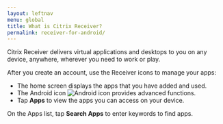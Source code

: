 ```yaml
---
layout: leftnav
menu: global
title: What is Citrix Receiver?
permalink: receiver-for-android/
---
```


Citrix Receiver delivers virtual applications and desktops to you on any device, anywhere, wherever you need to work or play.

After you create an account, use the Receiver icons to manage your apps:

* The home screen displays the apps that you have added and used.
* The Android icon ![Android icon](./android-icon.png) provides advanced functions.
* Tap **Apps** to view the apps you can access on your device.

On the Apps list, tap **Search Apps** to enter keywords to find apps.